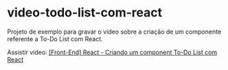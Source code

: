 # video-todo-list-com-react
Projeto de exemplo para gravar o vídeo sobre a criação de um componente referente a To-Do List com React.

Assistir vídeo: [[Front-End] React - Criando um component To-Do List com React
](https://www.youtube.com/watch?v=4r74QbeQ5C4&t=1s)
